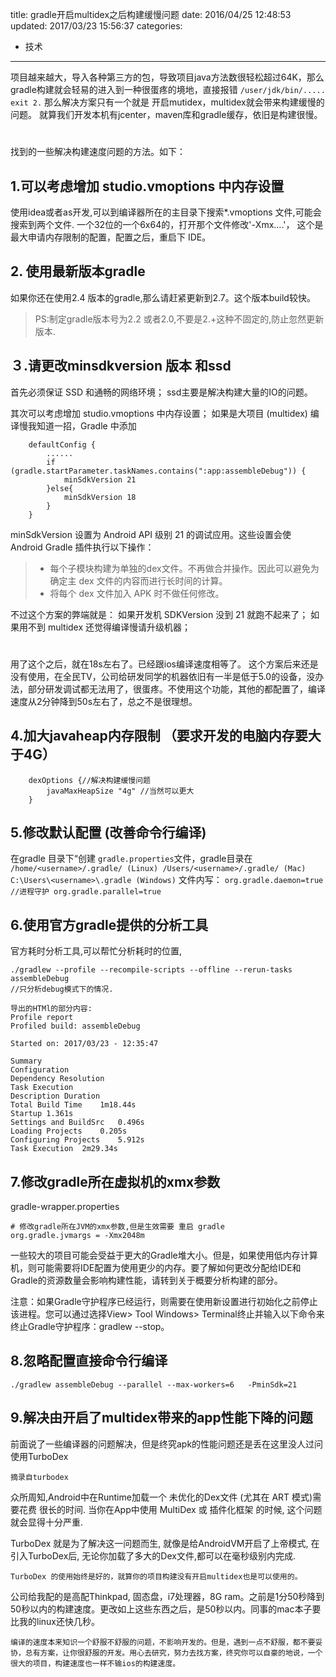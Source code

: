 title: gradle开启multidex之后构建缓慢问题
date: 2016/04/25 12:48:53
updated: 2017/03/23 15:56:37
categories:
- 技术
---
项目越来越大，导入各种第三方的包，导致项目java方法数很轻松超过64K，那么gradle构建就会轻易的进入到一种很蛋疼的境地，直接报错  `/user/jdk/bin/.....  exit 2.`
那么解决方案只有一个就是 开启mutidex，multidex就会带来构建缓慢的问题。
就算我们开发本机有jcenter，maven库和gradle缓存，依旧是构建很慢。
# 
找到的一些解决构建速度问题的方法。如下：

## 1.可以考虑增加 studio.vmoptions 中内存设置

使用idea或者as开发,可以到编译器所在的主目录下搜索*.vmoptions 文件,可能会搜索到两个文件.  一个32位的一个6x64的，打开那个文件修改'-Xmx....'，  这个是最大申请内存限制的配置，配置之后，重启下 IDE。

## 2. 使用最新版本gradle

如果你还在使用2.4 版本的gradle,那么请赶紧更新到2.7。这个版本build较快。
> PS:制定gradle版本号为2.2 或者2.0,不要是2.+这种不固定的,防止忽然更新版本.



## ３.请更改minsdkversion 版本 和ssd
首先必须保证 SSD 和通畅的网络环境；
ssd主要是解决构建大量的IO的问题。

其次可以考虑增加 studio.vmoptions 中内存设置；
如果是大项目 (multidex) 编译慢我知道一招，Gradle 中添加
```
    defaultConfig {
        ......
        if (gradle.startParameter.taskNames.contains(":app:assembleDebug")) {
            minSdkVersion 21
        }else{
            minSdkVersion 18
        }
    }
```
minSdkVersion 设置为 Android API 级别 21 的调试应用。这些设置会使 Android Gradle 插件执行以下操作：

> + 每个子模块构建为单独的dex文件。不再做合并操作。因此可以避免为确定主 dex 文件的内容而进行长时间的计算。
> + 将每个 dex 文件加入 APK 时不做任何修改。

不过这个方案的弊端就是：
如果开发机 SDKVersion 没到 21 就跑不起来了；
如果用不到 multidex 还觉得编译慢请升级机器；
# 
用了这个之后，就在18s左右了。已经跟ios编译速度相等了。
这个方案后来还是没有使用，在全民TV，公司给研发同学的机器依旧有一半是低于5.0的设备，没办法，部分研发调试都无法用了，很蛋疼。不使用这个功能，其他的都配置了，编译速度从2分钟降到50s左右了，总之不是很理想。


## 4.加大javaheap内存限制  （要求开发的电脑内存要大于4G）
```
    dexOptions {//解决构建缓慢问题
        javaMaxHeapSize "4g" //当然可以更大 
    }
```

## 5.修改默认配置 (改善命令行编译)
在gradle 目录下“创建 `gradle.properties`文件，gradle目录在
`
/home/<username>/.gradle/ (Linux)
/Users/<username>/.gradle/ (Mac)
C:\Users\<username>\.gradle (Windows)
`
文件内写：
`
org.gradle.daemon=true //进程守护
org.gradle.parallel=true
`

## 6.使用官方gradle提供的分析工具
官方耗时分析工具,可以帮忙分析耗时的位置,
```
./gradlew --profile --recompile-scripts --offline --rerun-tasks assembleDebug
//只分析debug模式下的情况.
```

```
导出的HTMl的部分内容:
Profile report
Profiled build: assembleDebug

Started on: 2017/03/23 - 12:35:47

Summary
Configuration
Dependency Resolution
Task Execution
Description	Duration
Total Build Time	1m18.44s
Startup	1.361s
Settings and BuildSrc	0.496s
Loading Projects	0.205s
Configuring Projects	5.912s
Task Execution	2m29.34s
```

## 7.修改gradle所在虚拟机的xmx参数

gradle-wrapper.properties
```  
# 修改gradle所在JVM的xmx参数,但是生效需要 重启 gradle
org.gradle.jvmargs = -Xmx2048m
```

一些较大的项目可能会受益于更大的Gradle堆大小。但是，如果使用低内存计算机，则可能需要将IDE配置为使用更少的内存。要了解如何更改分配给IDE和Gradle的资源数量会影响构建性能，请转到关于概要分析构建的部分。

注意：如果Gradle守护程序已经运行，则需要在使用新设置进行初始化之前停止该进程。您可以通过选择View> Tool Windows> Terminal终止并输入以下命令来终止Gradle守护程序：gradlew --stop。

## 8.忽略配置直接命令行编译
```
./gradlew assembleDebug --parallel --max-workers=6   -PminSdk=21
```


## 9.解决由开启了multidex带来的app性能下降的问题


前面说了一些编译器的问题解决，但是终究apk的性能问题还是丢在这里没人过问
使用TurboDex

    摘录自turbodex
众所周知,Android中在Runtime加载一个 未优化的Dex文件 (尤其在 ART 模式)需要花费 很长的时间. 当你在App中使用 MultiDex 或 插件化框架 的时候, 这个问题就会显得十分严重.

TurboDex 就是为了解决这一问题而生, 就像是给AndroidVM开启了上帝模式, 在引入TurboDex后, 无论你加载了多大的Dex文件,都可以在毫秒级别内完成.

    TurboDex 的使用始终是好的，就算你的项目构建没有开启multidex也是可以使用的。

公司给我配的是高配Thinkpad, 固态盘，i7处理器，8G ram。之前是1分50秒降到50秒以内的构建速度。更改如上这些东西之后，是50秒以内。同事的mac本子要比我的linux还快几秒。

    编译的速度本来知识一个舒服不舒服的问题，不影响开发的。但是，遇到一点不舒服，都不要妥协，总有方案，让你很舒服的开发。用心去研究，努力去找方案，终究你可以自豪的地说，一个很大的项目，构建速度也一样不输ios的构建速度。

